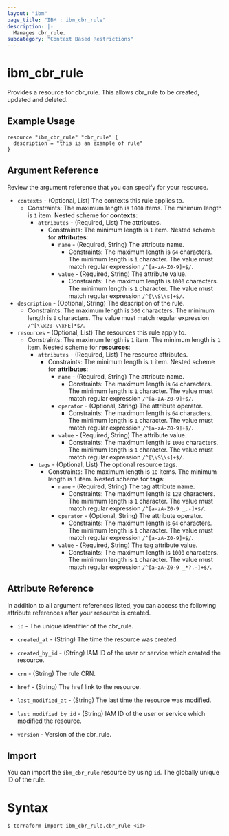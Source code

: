 ```yaml
---
layout: "ibm"
page_title: "IBM : ibm_cbr_rule"
description: |-
  Manages cbr_rule.
subcategory: "Context Based Restrictions"
---
```


# ibm_cbr_rule

Provides a resource for cbr_rule. This allows cbr_rule to be created, updated and deleted.

## Example Usage

```hcl
resource "ibm_cbr_rule" "cbr_rule" {
  description = "this is an example of rule"
}
```

## Argument Reference

Review the argument reference that you can specify for your resource.

* `contexts` - (Optional, List) The contexts this rule applies to.
  * Constraints: The maximum length is `1000` items. The minimum length is `1` item.
Nested scheme for **contexts**:
	* `attributes` - (Required, List) The attributes.
	  * Constraints: The minimum length is `1` item.
	Nested scheme for **attributes**:
		* `name` - (Required, String) The attribute name.
		  * Constraints: The maximum length is `64` characters. The minimum length is `1` character. The value must match regular expression `/^[a-zA-Z0-9]+$/`.
		* `value` - (Required, String) The attribute value.
		  * Constraints: The maximum length is `1000` characters. The minimum length is `1` character. The value must match regular expression `/^[\\S\\s]+$/`.
* `description` - (Optional, String) The description of the rule.
  * Constraints: The maximum length is `300` characters. The minimum length is `0` characters. The value must match regular expression `/^[\\x20-\\xFE]*$/`.
* `resources` - (Optional, List) The resources this rule apply to.
  * Constraints: The maximum length is `1` item. The minimum length is `1` item.
Nested scheme for **resources**:
	* `attributes` - (Required, List) The resource attributes.
	  * Constraints: The minimum length is `1` item.
	Nested scheme for **attributes**:
		* `name` - (Required, String) The attribute name.
		  * Constraints: The maximum length is `64` characters. The minimum length is `1` character. The value must match regular expression `/^[a-zA-Z0-9]+$/`.
		* `operator` - (Optional, String) The attribute operator.
		  * Constraints: The maximum length is `64` characters. The minimum length is `1` character. The value must match regular expression `/^[a-zA-Z0-9]+$/`.
		* `value` - (Required, String) The attribute value.
		  * Constraints: The maximum length is `1000` characters. The minimum length is `1` character. The value must match regular expression `/^[\\S\\s]+$/`.
	* `tags` - (Optional, List) The optional resource tags.
	  * Constraints: The maximum length is `10` items. The minimum length is `1` item.
	Nested scheme for **tags**:
		* `name` - (Required, String) The tag attribute name.
		  * Constraints: The maximum length is `128` characters. The minimum length is `1` character. The value must match regular expression `/^[a-zA-Z0-9 _.-]+$/`.
		* `operator` - (Optional, String) The attribute operator.
		  * Constraints: The maximum length is `64` characters. The minimum length is `1` character. The value must match regular expression `/^[a-zA-Z0-9]+$/`.
		* `value` - (Required, String) The tag attribute value.
		  * Constraints: The maximum length is `1000` characters. The minimum length is `1` character. The value must match regular expression `/^[a-zA-Z0-9 _*?.-]+$/`.

## Attribute Reference

In addition to all argument references listed, you can access the following attribute references after your resource is created.

* `id` - The unique identifier of the cbr_rule.
* `created_at` - (String) The time the resource was created.
* `created_by_id` - (String) IAM ID of the user or service which created the resource.
* `crn` - (String) The rule CRN.
* `href` - (String) The href link to the resource.
* `last_modified_at` - (String) The last time the resource was modified.
* `last_modified_by_id` - (String) IAM ID of the user or service which modified the resource.

* `version` - Version of the cbr_rule.

## Import

You can import the `ibm_cbr_rule` resource by using `id`. The globally unique ID of the rule.

# Syntax
```
$ terraform import ibm_cbr_rule.cbr_rule <id>
```

